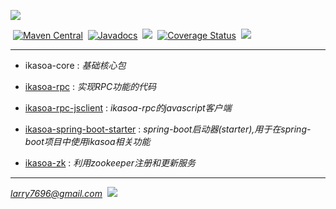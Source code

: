 ![](http://ikasoa.com/ikasoalogo.png)<br />

&nbsp;[![Maven Central](https://maven-badges.herokuapp.com/maven-central/com.ikasoa/ikasoa-core/badge.svg)](https://maven-badges.herokuapp.com/maven-central/com.ikasoa/ikasoa-core)&nbsp;&nbsp;[![Javadocs](http://javadoc.io/badge/com.ikasoa/ikasoa-core.svg)](http://javadoc.io/doc/com.ikasoa/ikasoa-core)&nbsp;&nbsp;[![](https://img.shields.io/github/release/venwyhk/ikasoa.svg)](https://github.com/venwyhk/ikasoa/releases)&nbsp;&nbsp;[![Coverage Status](https://coveralls.io/repos/github/venwyhk/ikasoa/badge.svg?branch=master)](https://coveralls.io/github/venwyhk/ikasoa?branch=master)&nbsp;&nbsp;[![](https://img.shields.io/badge/license-MIT-097ABA.svg)](https://opensource.org/licenses/mit-license.php)&nbsp;&nbsp;

***

- ikasoa-core : *基础核心包*

- [ikasoa-rpc](https://github.com/venwyhk/ikasoa/blob/master/ikasoa-rpc/README.md) : *实现RPC功能的代码*

- [ikasoa-rpc-jsclient](https://github.com/venwyhk/ikasoa/blob/master/ikasoa-rpc-jsclient/README.md) : *ikasoa-rpc的javascript客户端*

- [ikasoa-spring-boot-starter](https://github.com/venwyhk/ikasoa/blob/master/ikasoa-spring-boot-starter/README.md) : *spring-boot启动器(starter),用于在spring-boot项目中使用ikasoa相关功能*

- [ikasoa-zk](https://github.com/venwyhk/ikasoa/tree/master/ikasoa-zk/README.md) : *利用zookeeper注册和更新服务*

***

*larry7696@gmail.com*&nbsp;&nbsp;[![](https://i.creativecommons.org/l/by/4.0/80x15.png)](http://creativecommons.org/licenses/by/4.0/)
